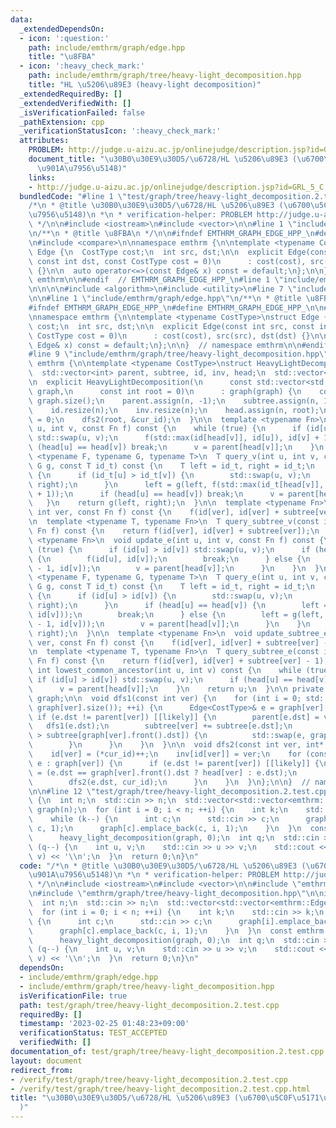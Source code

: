 ```yaml
---
data:
  _extendedDependsOn:
  - icon: ':question:'
    path: include/emthrm/graph/edge.hpp
    title: "\u8FBA"
  - icon: ':heavy_check_mark:'
    path: include/emthrm/graph/tree/heavy-light_decomposition.hpp
    title: "HL \u5206\u89E3 (heavy-light decomposition)"
  _extendedRequiredBy: []
  _extendedVerifiedWith: []
  _isVerificationFailed: false
  _pathExtension: cpp
  _verificationStatusIcon: ':heavy_check_mark:'
  attributes:
    PROBLEM: http://judge.u-aizu.ac.jp/onlinejudge/description.jsp?id=GRL_5_C
    document_title: "\u30B0\u30E9\u30D5/\u6728/HL \u5206\u89E3 (\u6700\u5C0F\u5171\
      \u901A\u7956\u5148)"
    links:
    - http://judge.u-aizu.ac.jp/onlinejudge/description.jsp?id=GRL_5_C
  bundledCode: "#line 1 \"test/graph/tree/heavy-light_decomposition.2.test.cpp\"\n\
    /*\n * @title \u30B0\u30E9\u30D5/\u6728/HL \u5206\u89E3 (\u6700\u5C0F\u5171\u901A\
    \u7956\u5148)\n *\n * verification-helper: PROBLEM http://judge.u-aizu.ac.jp/onlinejudge/description.jsp?id=GRL_5_C\n\
    \ */\n\n#include <iostream>\n#include <vector>\n\n#line 1 \"include/emthrm/graph/edge.hpp\"\
    \n/**\n * @title \u8FBA\n */\n\n#ifndef EMTHRM_GRAPH_EDGE_HPP_\n#define EMTHRM_GRAPH_EDGE_HPP_\n\
    \n#include <compare>\n\nnamespace emthrm {\n\ntemplate <typename CostType>\nstruct\
    \ Edge {\n  CostType cost;\n  int src, dst;\n\n  explicit Edge(const int src,\
    \ const int dst, const CostType cost = 0)\n      : cost(cost), src(src), dst(dst)\
    \ {}\n\n  auto operator<=>(const Edge& x) const = default;\n};\n\n}  // namespace\
    \ emthrm\n\n#endif  // EMTHRM_GRAPH_EDGE_HPP_\n#line 1 \"include/emthrm/graph/tree/heavy-light_decomposition.hpp\"\
    \n\n\n\n#include <algorithm>\n#include <utility>\n#line 7 \"include/emthrm/graph/tree/heavy-light_decomposition.hpp\"\
    \n\n#line 1 \"include/emthrm/graph/edge.hpp\"\n/**\n * @title \u8FBA\n */\n\n\
    #ifndef EMTHRM_GRAPH_EDGE_HPP_\n#define EMTHRM_GRAPH_EDGE_HPP_\n\n#include <compare>\n\
    \nnamespace emthrm {\n\ntemplate <typename CostType>\nstruct Edge {\n  CostType\
    \ cost;\n  int src, dst;\n\n  explicit Edge(const int src, const int dst, const\
    \ CostType cost = 0)\n      : cost(cost), src(src), dst(dst) {}\n\n  auto operator<=>(const\
    \ Edge& x) const = default;\n};\n\n}  // namespace emthrm\n\n#endif  // EMTHRM_GRAPH_EDGE_HPP_\n\
    #line 9 \"include/emthrm/graph/tree/heavy-light_decomposition.hpp\"\n\nnamespace\
    \ emthrm {\n\ntemplate <typename CostType>\nstruct HeavyLightDecomposition {\n\
    \  std::vector<int> parent, subtree, id, inv, head;\n  std::vector<CostType> cost;\n\
    \n  explicit HeavyLightDecomposition(\n      const std::vector<std::vector<Edge<CostType>>>&\
    \ graph,\n      const int root = 0)\n      : graph(graph) {\n    const int n =\
    \ graph.size();\n    parent.assign(n, -1);\n    subtree.assign(n, 1);\n    dfs1(root);\n\
    \    id.resize(n);\n    inv.resize(n);\n    head.assign(n, root);\n    int cur_id\
    \ = 0;\n    dfs2(root, &cur_id);\n  }\n\n  template <typename Fn>\n  void update_v(int\
    \ u, int v, const Fn f) const {\n    while (true) {\n      if (id[u] > id[v])\
    \ std::swap(u, v);\n      f(std::max(id[head[v]], id[u]), id[v] + 1);\n      if\
    \ (head[u] == head[v]) break;\n      v = parent[head[v]];\n    }\n  }\n\n  template\
    \ <typename F, typename G, typename T>\n  T query_v(int u, int v, const F f, const\
    \ G g, const T id_t) const {\n    T left = id_t, right = id_t;\n    while (true)\
    \ {\n      if (id_t[u] > id_t[v]) {\n        std::swap(u, v);\n        std::swap(left,\
    \ right);\n      }\n      left = g(left, f(std::max(id_t[head[v]], id_t[u]), id_t[v]\
    \ + 1));\n      if (head[u] == head[v]) break;\n      v = parent[head[v]];\n \
    \   }\n    return g(left, right);\n  }\n\n  template <typename Fn>\n  void update_subtree_v(const\
    \ int ver, const Fn f) const {\n    f(id[ver], id[ver] + subtree[ver]);\n  }\n\
    \n  template <typename T, typename Fn>\n  T query_subtree_v(const int ver, const\
    \ Fn f) const {\n    return f(id[ver], id[ver] + subtree[ver]);\n  }\n\n  template\
    \ <typename Fn>\n  void update_e(int u, int v, const Fn f) const {\n    while\
    \ (true) {\n      if (id[u] > id[v]) std::swap(u, v);\n      if (head[u] == head[v])\
    \ {\n        f(id[u], id[v]);\n        break;\n      } else {\n        f(id[head[v]]\
    \ - 1, id[v]);\n        v = parent[head[v]];\n      }\n    }\n  }\n\n  template\
    \ <typename F, typename G, typename T>\n  T query_e(int u, int v, const F f, const\
    \ G g, const T id_t) const {\n    T left = id_t, right = id_t;\n    while (true)\
    \ {\n      if (id[u] > id[v]) {\n        std::swap(u, v);\n        std::swap(left,\
    \ right);\n      }\n      if (head[u] == head[v]) {\n        left = g(left, f(id[u],\
    \ id[v]));\n        break;\n      } else {\n        left = g(left, f(id[head[v]]\
    \ - 1, id[v]));\n        v = parent[head[v]];\n      }\n    }\n    return g(left,\
    \ right);\n  }\n\n  template <typename Fn>\n  void update_subtree_e(const int\
    \ ver, const Fn f) const {\n    f(id[ver], id[ver] + subtree[ver] - 1);\n  }\n\
    \n  template <typename T, typename Fn>\n  T query_subtree_e(const int ver, const\
    \ Fn f) const {\n    return f(id[ver], id[ver] + subtree[ver] - 1);\n  }\n\n \
    \ int lowest_common_ancestor(int u, int v) const {\n    while (true) {\n     \
    \ if (id[u] > id[v]) std::swap(u, v);\n      if (head[u] == head[v]) break;\n\
    \      v = parent[head[v]];\n    }\n    return u;\n  }\n\n private:\n  std::vector<std::vector<Edge<CostType>>>\
    \ graph;\n\n  void dfs1(const int ver) {\n    for (int i = 0; std::cmp_less(i,\
    \ graph[ver].size()); ++i) {\n      Edge<CostType>& e = graph[ver][i];\n     \
    \ if (e.dst != parent[ver]) [[likely]] {\n        parent[e.dst] = ver;\n     \
    \   dfs1(e.dst);\n        subtree[ver] += subtree[e.dst];\n        if (subtree[e.dst]\
    \ > subtree[graph[ver].front().dst]) {\n          std::swap(e, graph[ver].front());\n\
    \        }\n      }\n    }\n  }\n\n  void dfs2(const int ver, int* cur_id) {\n\
    \    id[ver] = (*cur_id)++;\n    inv[id[ver]] = ver;\n    for (const Edge<CostType>&\
    \ e : graph[ver]) {\n      if (e.dst != parent[ver]) [[likely]] {\n        head[e.dst]\
    \ = (e.dst == graph[ver].front().dst ? head[ver] : e.dst);\n        cost.emplace_back(e.cost);\n\
    \        dfs2(e.dst, cur_id);\n      }\n    }\n  }\n};\n\n}  // namespace emthrm\n\
    \n\n#line 12 \"test/graph/tree/heavy-light_decomposition.2.test.cpp\"\n\nint main()\
    \ {\n  int n;\n  std::cin >> n;\n  std::vector<std::vector<emthrm::Edge<int>>>\
    \ graph(n);\n  for (int i = 0; i < n; ++i) {\n    int k;\n    std::cin >> k;\n\
    \    while (k--) {\n      int c;\n      std::cin >> c;\n      graph[i].emplace_back(i,\
    \ c, 1);\n      graph[c].emplace_back(c, i, 1);\n    }\n  }\n  const emthrm::HeavyLightDecomposition<int>\n\
    \      heavy_light_decomposition(graph, 0);\n  int q;\n  std::cin >> q;\n  while\
    \ (q--) {\n    int u, v;\n    std::cin >> u >> v;\n    std::cout << heavy_light_decomposition.lowest_common_ancestor(u,\
    \ v) << '\\n';\n  }\n  return 0;\n}\n"
  code: "/*\n * @title \u30B0\u30E9\u30D5/\u6728/HL \u5206\u89E3 (\u6700\u5C0F\u5171\
    \u901A\u7956\u5148)\n *\n * verification-helper: PROBLEM http://judge.u-aizu.ac.jp/onlinejudge/description.jsp?id=GRL_5_C\n\
    \ */\n\n#include <iostream>\n#include <vector>\n\n#include \"emthrm/graph/edge.hpp\"\
    \n#include \"emthrm/graph/tree/heavy-light_decomposition.hpp\"\n\nint main() {\n\
    \  int n;\n  std::cin >> n;\n  std::vector<std::vector<emthrm::Edge<int>>> graph(n);\n\
    \  for (int i = 0; i < n; ++i) {\n    int k;\n    std::cin >> k;\n    while (k--)\
    \ {\n      int c;\n      std::cin >> c;\n      graph[i].emplace_back(i, c, 1);\n\
    \      graph[c].emplace_back(c, i, 1);\n    }\n  }\n  const emthrm::HeavyLightDecomposition<int>\n\
    \      heavy_light_decomposition(graph, 0);\n  int q;\n  std::cin >> q;\n  while\
    \ (q--) {\n    int u, v;\n    std::cin >> u >> v;\n    std::cout << heavy_light_decomposition.lowest_common_ancestor(u,\
    \ v) << '\\n';\n  }\n  return 0;\n}\n"
  dependsOn:
  - include/emthrm/graph/edge.hpp
  - include/emthrm/graph/tree/heavy-light_decomposition.hpp
  isVerificationFile: true
  path: test/graph/tree/heavy-light_decomposition.2.test.cpp
  requiredBy: []
  timestamp: '2023-02-25 01:48:23+09:00'
  verificationStatus: TEST_ACCEPTED
  verifiedWith: []
documentation_of: test/graph/tree/heavy-light_decomposition.2.test.cpp
layout: document
redirect_from:
- /verify/test/graph/tree/heavy-light_decomposition.2.test.cpp
- /verify/test/graph/tree/heavy-light_decomposition.2.test.cpp.html
title: "\u30B0\u30E9\u30D5/\u6728/HL \u5206\u89E3 (\u6700\u5C0F\u5171\u901A\u7956\u5148\
  )"
---
```


